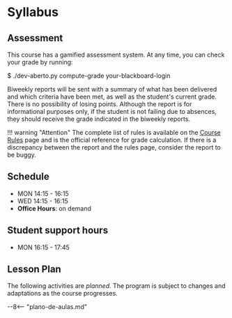 # Syllabus

## Assessment

This course has a gamified assessment system. At any time, you can check your grade by running:

<ah-terminal>
$ ./dev-aberto.py compute-grade your-blackboard-login
</ah-terminal>

Biweekly reports will be sent with a summary of what has been delivered and which criteria have been met, as well as the student's current grade. There is no possibility of losing points. Although the report is for informational purposes only, if the student is not failing due to absences, they should receive the grade indicated in the biweekly reports.

!!! warning "Attention"
    The complete list of rules is available on the [Course Rules](assessment.md) page and is the official reference for grade calculation. If there is a discrepancy between the report and the rules page, consider the report to be buggy.

## Schedule

* MON 14:15 - 16:15 
* WED 14:15 - 16:15 
* **Office Hours**: on demand

## Student support hours

* MON 16:15 - 17:45

## Lesson Plan

The following activities are *planned*. The program is subject to changes and adaptations as the course progresses.

--8<-- "plano-de-aulas.md"
